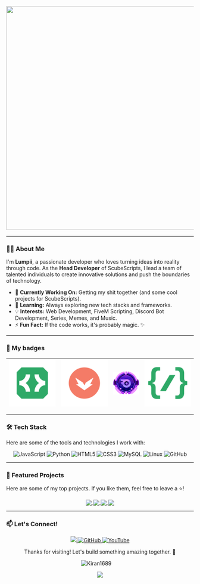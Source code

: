 <img width="2000" height="600" alt="" src="https://github.com/user-attachments/assets/3a6944d2-b6f6-4825-b130-85c160cf5273" />

---

### 👨‍💻 About Me

I'm **Lumpii**, a passionate developer who loves turning ideas into reality through code. As the **Head Developer** of ScubeScripts, I lead a team of talented individuals to create innovative solutions and push the boundaries of technology.

- 🔭 **Currently Working On:** Getting my shit together (and some cool projects for ScubeScripts).
- 🌱 **Learning:** Always exploring new tech stacks and frameworks.
- 💡 **Interests:** Web Development, FiveM Scripting, Discord Bot Development, Series, Memes, and Music.
- ⚡ **Fun Fact:** If the code works, it's probably magic. ✨

---

### 📜 My badges


| <img  src="/assets/activedeveloper.svg" href="https://discord.com/assets/26c7a60fb1654315e0be26107bd47470.svg" > | <img  src="/assets/hypesquadbrilliance.svg" href="https://discord.com/assets/ec8e92568a7c8f19a052ef42f862ff18.svg" > | <img  src="/assets/diamond.svg" href="https://discord.com/assets/d96ed283b74de75692487b7499fb8d09.svg" > | <img  src="/assets/supportscommands.svg" href="https://discord.com/assets/498591d63b352256a1bf18061eff9d57.svg"> |
| ----------------------------------- | ----------------------------------- | ----------------------------------- | ----------------------------------- |

---

### 🛠️ Tech Stack

Here are some of the tools and technologies I work with:

<p align="center">
  <img src="https://img.shields.io/badge/JavaScript-F7DF1E?style=for-the-badge&logo=javascript&logoColor=black" alt="JavaScript">
  <img src="https://img.shields.io/badge/Python-3776AB?style=for-the-badge&logo=python&logoColor=white" alt="Python">
  <img src="https://img.shields.io/badge/HTML5-E34F26?style=for-the-badge&logo=html5&logoColor=white" alt="HTML5">
  <img src="https://img.shields.io/badge/CSS3-1572B6?style=for-the-badge&logo=css3&logoColor=white" alt="CSS3">
  <img src="https://img.shields.io/badge/MySQL-4479A1?style=for-the-badge&logo=mysql&logoColor=white" alt="MySQL">
  <img src="https://img.shields.io/badge/Linux-FCC624?style=for-the-badge&logo=linux&logoColor=black" alt="Linux">
  <img src="https://img.shields.io/badge/GitHub-100000?style=for-the-badge&logo=github&logoColor=white" alt="GitHub">
</p>

---

### 🚀 Featured Projects

Here are some of my top projects. If you like them, feel free to leave a ⭐!

<div align="center">
  <a href="https://github.com/Lumpii404/sc_hud">
    <img align="center" src="https://github-readme-stats.vercel.app/api/pin/?username=Lumpii404&repo=sc_hud&theme=dark#gh-dark-mode-only" />
  </a>
  <a href="https://github.com/Lumpii404/sc_taxsystem">
    <img align="center" src="https://github-readme-stats.vercel.app/api/pin/?username=Lumpii404&repo=sc_taxsystem&theme=dark#gh-dark-mode-only" />
  </a>
  <a href="https://github.com/ScubeScripts/jsfour-idcard">
    <img align="center" src="https://github-readme-stats.vercel.app/api/pin/?username=scubescripts&repo=jsfour-idcard&theme=dark#gh-dark-mode-only" />
  </a>
  <a href="https://github.com/Lumpii404/sc_animatedNPC">
    <img align="center" src="https://github-readme-stats.vercel.app/api/pin/?username=Lumpii404&repo=sc_animatedNPC&theme=dark#gh-dark-mode-only" />
  </a>
</div>

---

### 📫 Let's Connect!

<p align="center">
  <a href="https://discord.gg/5gKAtJFUD9">
      <img src="https://img.shields.io/discord/942834394517876857?style=for-the-badge&logo=discord&labelColor=7289da&logoColor=white&color=2c2f33&label=Discord"/>
  </a>
  <a href="https://github.com/ScubeScripts">
    <img src="https://img.shields.io/badge/GitHub-100000?style=for-the-badge&logo=github&logoColor=white" alt="GitHub">
  </a>
  <a href="https://www.youtube.com/@ScubeScripts">
    <img src="https://img.shields.io/badge/YouTube-FF0000?style=for-the-badge&logo=youtube&logoColor=white" alt="YouTube">
  </a>
</p>

<div align="center">
  <p>Thanks for visiting! Let's build something amazing together. 🚀</p>
</div>


<p align="center">
  <img src="https://komarev.com/ghpvc/?username=Lumpii404&label=Profile%20views&color=770677&style=for-the-badge&logo=star" alt="Kiran1689" style="padding-right:20px;" />
</p>

<p align="center">
  <img src="https://capsule-render.vercel.app/api?type=waving&color=gradient&height=65&section=footer"/>
</p>

